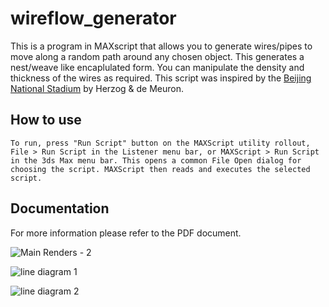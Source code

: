 # wireflow_generator

This is a program in MAXscript that allows you to generate wires/pipes to move along a random path around any chosen object. This generates a nest/weave like encaplulated form. You can manipulate the density and thickness of the wires as required. This script was inspired by the [Beijing National Stadium] by Herzog & de Meuron.

## How to use

```
To run, press "Run Script" button on the MAXScript utility rollout, File > Run Script in the Listener menu bar, or MAXScript > Run Script in the 3ds Max menu bar. This opens a common File Open dialog for choosing the script. MAXScript then reads and executes the selected script.
```

## Documentation

For more information please refer to the PDF document.

![Main Renders - 2](https://user-images.githubusercontent.com/41869496/137519939-64effcff-9c0d-434c-a211-ddf60d65604f.png)

![line diagram 1](https://user-images.githubusercontent.com/41869496/137519987-225de8f7-4052-455b-8441-1341512b1295.jpg)

![line diagram 2](https://user-images.githubusercontent.com/41869496/137520969-049e6602-d6d9-4d25-91e8-ca9114fb88a4.jpg)

[beijing national stadium]: https://www.archdaily.com/6059/inside-herzog-de-meuron-beijing-birds-nest
